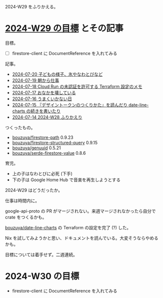 2024-W29 をふりかえる。

# [2024-W29 の目標][2024-07-21] とその記事

目標。

- ☐ firestore-client に DocumentReference を入れてみる

記事。

- [2024-07-20 子どもの様子、氷やなわとびなど][2024-07-20]
- [2024-07-19 朝から仕事][2024-07-19]
- [2024-07-18 Cloud Run の未認証を許可する Terraform 設定のメモ][2024-07-18]
- [2024-07-17 おなかを壊している][2024-07-17]
- [2024-07-16 うまくいかない日][2024-07-16]
- [2024-07-15 『デザイントークンのつくりかた』を読んだり date-line-charts の続きを書いたり][2024-07-15]
- [2024-07-14 2024-W28 ふりかえり][2024-07-14]

つくったもの。

- [bouzuya/firestore-path] 0.9.23
- [bouzuya/firestore-structured-query] 0.9.15
- [bouzuya/genuuid] 0.5.21
- [bouzuya/serde-firestore-value] 0.8.6

育児。

- 上の子はなわとびに必死 (下手)
- 下の子は Google Home Hub で音楽を再生しようとする

2024-W29 はどうだったか。

仕事は時間内に。

google-api-proto の PR がマージされない。来週マージされなかったら自分で crate をつくるかも。

[bouzuya/date-line-charts] の Terraform の設定を完了 (?) した。

Nix を試してみようかと思い、ドキュメントを読んでいる。大変そうならやめるかも。

目標については着手せず。二週連続。

# 2024-W30 の目標

- firestore-client に DocumentReference を入れてみる

[2024-07-14]: https://blog.bouzuya.net/2024/07/14/
[2024-07-15]: https://blog.bouzuya.net/2024/07/15/
[2024-07-16]: https://blog.bouzuya.net/2024/07/16/
[2024-07-17]: https://blog.bouzuya.net/2024/07/17/
[2024-07-18]: https://blog.bouzuya.net/2024/07/18/
[2024-07-19]: https://blog.bouzuya.net/2024/07/19/
[2024-07-20]: https://blog.bouzuya.net/2024/07/20/
[2024-07-21]: https://blog.bouzuya.net/2024/07/21/
[bouzuya/date-line-charts]: https://github.com/bouzuya/date-line-charts
[bouzuya/firestore-path]: https://github.com/bouzuya/firestore-path
[bouzuya/firestore-structured-query]: https://github.com/bouzuya/firestore-structured-query
[bouzuya/genuuid]: https://github.com/bouzuya/genuuid
[bouzuya/serde-firestore-value]: https://github.com/bouzuya/serde-firestore-value
